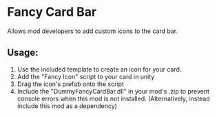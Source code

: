 # Fancy Card Bar
Allows mod developers to add custom icons to the card bar.

## Usage:
1. Use the included template to create an icon for your card.
2. Add the "Fancy Icon" script to your card in unity
3. Drag the icon's prefab onto the script
4. Include the "DummyFancyCardBar.dll" in your mod's .zip to prevent console errors when this mod is not installed. (Alternatively, instead include this mod as a dependency)
